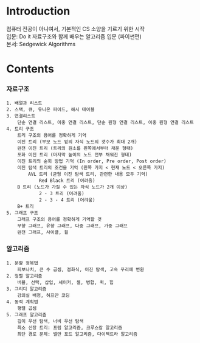 # Introduction  
컴퓨터 전공이 아니여서, 기본적인 CS 소양을 기르기 위한 시작  
입문: Do it 자료구조와 함께 배우는 알고리즘 입문 (파이썬편)  
본서: Sedgewick Algorithms 
# Contents  
### 자료구조  
    1. 배열과 리스트  
    2. 스택, 큐, 유니온 파이드, 해시 테이블 
    3. 연결리스트
        단순 연결 리스트, 이중 연결 리스트, 단순 원형 연결 리스트, 이중 원형 연결 리스트  
    4. 트리 구조  
        트리 구조의 용어를 정확하게 기억
        이진 트리 (부모 노드 밑의 자식 노드의 갯수가 최대 2개)  
        완전 이진 트리 (트리의 원소를 왼쪽에서부터 채운 형태)  
        포화 이진 트리 (마지막 높이의 노드 전부 채워진 형태)
        이진 트리의 순회 방법 기억 (In order, Pre order, Post order)  
        이진 탐색 트리의 조건을 기억 (왼쪽 가지 < 현재 노드 < 오른쪽 가지)  
            AVL 트리 (균형 이진 탐색 트리, 관련한 내용 모두 기억)  
                Red Black 트리 (어려움)    
        B 트리 (노드가 가질 수 있는 자식 노드가 2개 이상)  
                2 - 3 트리 (어려움)
                2 - 3 - 4 트리 (어려움)  
        B+ 트리   
    5. 그래프 구조  
        그래프 구조의 용어를 정확하게 기억할 것  
        무향 그래프, 유향 그래프, 다중 그래프, 가중 그래프  
        완전 그래프, 사이클, 휠  
### 알고리즘  
    1. 분할 정복법
        피보나치, 큰 수 곱셈, 점화식, 이진 탐색, 고속 푸리에 변환  
    2. 정렬 알고리즘  
        버블, 선택, 삽입, 셰이커, 셸, 병합, 퀵, 힙  
    3. 그리디 알고리즘
        강의실 배정, 허프만 코딩  
    4. 동적 계획법
        행렬 곱셈  
    5. 그래프 알고리즘  
        깊이 우선 탐색, 너비 우선 탐색  
        최소 신장 트리: 프림 알고리즘, 크루스칼 알고리즘  
        최단 경로 문제: 벨만 포드 알고리즘, 다이젝트라 알고리즘  
    
